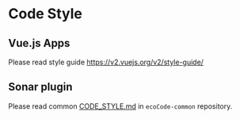 # Code Style

## Vue.js Apps

Please read style guide https://v2.vuejs.org/v2/style-guide/

## Sonar plugin 

Please read common [CODE_STYLE.md](https://github.com/green-code-initiative/ecoCode-common/blob/main/doc/CODE_STYLE.md) in `ecoCode-common` repository.
